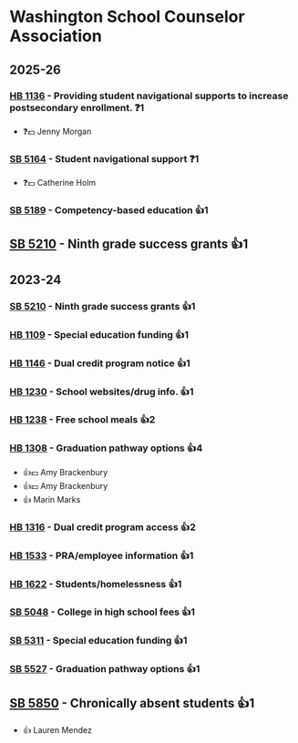 # Washington School Counselor Association
## 2025-26

### [HB 1136](/bill/2025-26/hb/1136/) - Providing student navigational supports to increase postsecondary enrollment.   ❓1
* ❓💵 Jenny Morgan

### [SB 5164](/bill/2025-26/sb/5164/) - Student navigational support   ❓1
* ❓💵 Catherine Holm

### [SB 5189](/bill/2025-26/sb/5189/) - Competency-based education 👍1  

## [SB 5210](/bill/2025-26/sb/5210/) - Ninth grade success grants 👍1  

## 2023-24

### [SB 5210](/bill/2023-24/sb/5210/) - Ninth grade success grants 👍1  

### [HB 1109](/bill/2023-24/hb/1109/) - Special education funding 👍1  

### [HB 1146](/bill/2023-24/hb/1146/) - Dual credit program notice 👍1  

### [HB 1230](/bill/2023-24/hb/1230/) - School websites/drug info. 👍1  

### [HB 1238](/bill/2023-24/hb/1238/) - Free school meals 👍2  

### [HB 1308](/bill/2023-24/hb/1308/) - Graduation pathway options 👍4  
* 👍💵 Amy Brackenbury
* 👍💵 Amy Brackenbury
* 👍 Marin Marks

### [HB 1316](/bill/2023-24/hb/1316/) - Dual credit program access 👍2  

### [HB 1533](/bill/2023-24/hb/1533/) - PRA/employee information 👍1  

### [HB 1622](/bill/2023-24/hb/1622/) - Students/homelessness 👍1  

### [SB 5048](/bill/2023-24/sb/5048/) - College in high school fees 👍1  

### [SB 5311](/bill/2023-24/sb/5311/) - Special education funding 👍1  

### [SB 5527](/bill/2023-24/sb/5527/) - Graduation pathway options 👍1  

## [SB 5850](/bill/2023-24/sb/5850/) - Chronically absent students 👍1  
* 👍 Lauren Mendez
